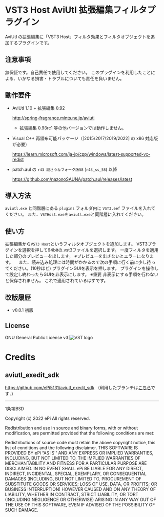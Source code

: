 # VST3 Host AviUtl 拡張編集フィルタプラグイン

AviUtl の拡張編集に「VST3 Host」フィルタ効果とフィルタオブジェクトを追加するプラグインです。

## 注意事項

無保証です。自己責任で使用してください。
このプラグインを利用したことによる、いかなる損害・トラブルについても責任を負いません。

## 動作要件

- AviUtl 1.10 + 拡張編集 0.92

  http://spring-fragrance.mints.ne.jp/aviutl
  - 拡張編集 0.93rc1 等の他バージョンでは動作しません。

- Visual C++ 再頒布可能パッケージ（\[2015/2017/2019/2022\] の x86 対応版が必要）

  https://learn.microsoft.com/ja-jp/cpp/windows/latest-supported-vc-redist

- patch.aul の `r43 謎さうなフォーク版58` (`r43_ss_58`) 以降

  https://github.com/nazonoSAUNA/patch.aul/releases/latest

## 導入方法

`aviutl.exe` と同階層にある `plugins` フォルダ内に `VST3.eef` ファイルを入れてください。
また、`VSTHost.exe`を`aviutl.exe`と同階層に入れてください。

## 使い方

拡張編集から`VST3 Host`というフィルタオブジェクトを追加します。
VST3プラグインを選択を押して64bitの.vst3ファイルを選択します。
一度フィルタを適用した部分のプレビューを出します。
※プレビューを出さないとエラーになります。
　また、読み込み処理には時間がかかるので次の手順に行く前に少し待ってください。(10秒ほど)
プラグインGUIを表示を押します。
プラグインを操作して設定し終わったらGUIを非表示にします。
※重要 非表示にする手順を行わないと保存されません。
これで適用されているはずです。

## 改版履歴

- v0.0.1
  初版

## License
  GNU General Public License v3
  ![VST logo](https://steinbergmedia.github.io/vst3_dev_portal/resources/licensing_3.png)

# Credits

## aviutl_exedit_sdk

https://github.com/ePi5131/aviutl_exedit_sdk （利用したブランチは[こちら](https://github.com/sigma-axis/aviutl_exedit_sdk/tree/self-use)です．）

---

1条項BSD

Copyright (c) 2022
ePi All rights reserved.

Redistribution and use in source and binary forms, with or without modification, are permitted provided that the following conditions are met:

Redistributions of source code must retain the above copyright notice, this list of conditions and the following disclaimer.
THIS SOFTWARE IS PROVIDED BY ePi “AS IS'' AND ANY EXPRESS OR IMPLIED WARRANTIES, INCLUDING, BUT NOT LIMITED TO, THE IMPLIED WARRANTIES OF MERCHANTABILITY AND FITNESS FOR A PARTICULAR PURPOSE ARE DISCLAIMED. IN NO EVENT SHALL ePi BE LIABLE FOR ANY DIRECT, INDIRECT, INCIDENTAL, SPECIAL, EXEMPLARY, OR CONSEQUENTIAL DAMAGES (INCLUDING, BUT NOT LIMITED TO, PROCUREMENT OF SUBSTITUTE GOODS OR SERVICES; LOSS OF USE, DATA, OR PROFITS; OR BUSINESS INTERRUPTION) HOWEVER CAUSED AND ON ANY THEORY OF LIABILITY, WHETHER IN CONTRACT, STRICT LIABILITY, OR TORT (INCLUDING NEGLIGENCE OR OTHERWISE) ARISING IN ANY WAY OUT OF THE USE OF THIS SOFTWARE, EVEN IF ADVISED OF THE POSSIBILITY OF SUCH DAMAGE.
